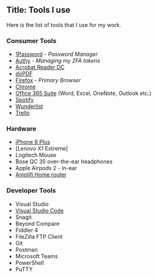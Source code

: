 Title: Tools I use
---
Here is the list of tools that I use for my work. 

### Consumer Tools
- [1Password](https://1password.com/) - *Password Manager*
- [Authy](https://authy.com/) - *Managing my 2FA tokens*
- [Acrobat Reader DC](https://acrobat.adobe.com/au/en/acrobat/pdf-reader.html)
- [doPDF](https://www.dopdf.com/)
- [Firefox](https://www.mozilla.org/en-US/firefox/new/) - *Primary Browser*
- [Chrome](https://www.google.com/chrome/)
- [Office 365 Suite](https://www.office.com/) (Word, Excel, OneNote, Outlook etc.)
- [Spotify](https://www.spotify.com/au/)
- [Wunderlist](https://www.wunderlist.com/)
- [Trello](https://trello.com/)

### Hardware
- [iPhone 8 Plus](https://www.apple.com/shop/buy-iphone/iphone-8)
- [Lenovo X1 Extreme]
- Logitech Mouse
- Bose QC 35 over-the-ear headphones
- Apple Airpods 2 - in-ear
- [Amplifi Home router](https://amplifi.com/amplifi-hd)

### Developer Tools 
- Visual Studio
- [Visual Studio Code](https://code.visualstudio.com/)
- Snagit
- Beyond Compare
- Fiddler 4
- FileZilla FTP Client
- Git
- Postman
- Microsoft Teams
- PowerShell
- PuTTY

